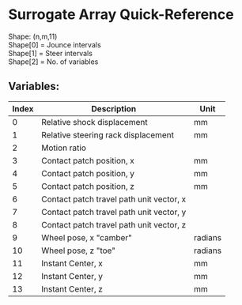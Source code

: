 # Surrogate Array Quick-Reference
Shape: (n,m,11) \
Shape[0] = Jounce intervals \
Shape[1] = Steer intervals \
Shape[2] = No. of variables
## Variables:
| Index | Description | Unit |
| ---   | ---         | ---  |
| 0 | Relative shock displacement | mm |
| 1 | Relative steering rack displacement | mm |
| 2 | Motion ratio | |
| 3 | Contact patch position, x | mm |
| 4 | Contact patch position, y | mm |
| 5 | Contact patch position, z | mm |
| 6 | Contact patch travel path unit vector, x | |
| 7 | Contact patch travel path unit vector, y | |
| 8 | Contact patch travel path unit vector, z | |
| 9 | Wheel pose, x "camber" | radians |
| 10 | Wheel pose, z "toe" | radians |
| 11 | Instant Center, x  | mm |
| 12 | Instant Center, y  | mm |
| 13 | Instant Center, z  | mm |